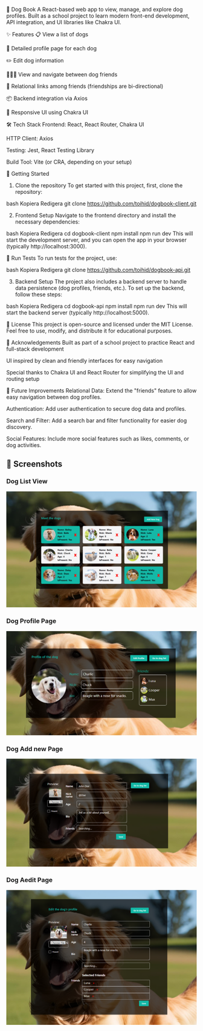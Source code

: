 🐶 Dog Book
A React-based web app to view, manage, and explore dog profiles. Built as a school project to learn modern front-end development, API integration, and UI libraries like Chakra UI.

✨ Features
📋 View a list of dogs

👤 Detailed profile page for each dog

✏️ Edit dog information

🧑‍🤝‍🧑 View and navigate between dog friends

🔁 Relational links among friends (friendships are bi-directional)

📦 Backend integration via Axios

🎨 Responsive UI using Chakra UI

🛠️ Tech Stack
Frontend: React, React Router, Chakra UI

HTTP Client: Axios

Testing: Jest, React Testing Library

Build Tool: Vite (or CRA, depending on your setup)

🚀 Getting Started

1. Clone the repository
   To get started with this project, first, clone the repository:

bash
Kopiera
Redigera
git clone https://github.com/toihid/dogbook-client.git

2. Frontend Setup
   Navigate to the frontend directory and install the necessary dependencies:

bash
Kopiera
Redigera
cd dogbook-client
npm install
npm run dev
This will start the development server, and you can open the app in your browser (typically http://localhost:3000).

🧪 Run Tests
To run tests for the project, use:

bash
Kopiera
Redigera
git clone https://github.com/toihid/dogbook-api.git

3. Backend Setup
   The project also includes a backend server to handle data persistence (dog profiles, friends, etc.). To set up the backend, follow these steps:

bash
Kopiera
Redigera
cd dogbook-api
npm install
npm run dev
This will start the backend server (typically http://localhost:5000).

📄 License
This project is open-source and licensed under the MIT License.
Feel free to use, modify, and distribute it for educational purposes.

🙌 Acknowledgements
Built as part of a school project to practice React and full-stack development

UI inspired by clean and friendly interfaces for easy navigation

Special thanks to Chakra UI and React Router for simplifying the UI and routing setup

🚧 Future Improvements
Relational Data: Extend the "friends" feature to allow easy navigation between dog profiles.

Authentication: Add user authentication to secure dog data and profiles.

Search and Filter: Add a search bar and filter functionality for easier dog discovery.

Social Features: Include more social features such as likes, comments, or dog activities.

## 📸 Screenshots

### Dog List View

![Dog List View](./screenshots/dogbook-home.png)

### Dog Profile Page

![Dog Profile Page](./screenshots/dogbook-profile.png)

### Dog Add new Page

![Dog Add new Page](./screenshots/dogbook-add-new.png)

### Dog Aedit Page

![Dog edit Page](./screenshots/dogbook-Edit.png)
